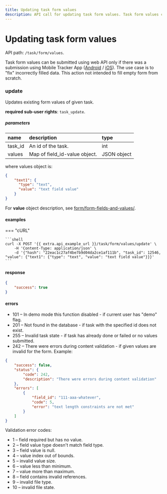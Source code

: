 ```yaml
---
title: Updating task form values
description: API call for updating task form values. Task form values can be submitted using web API only if there was a submission using Mobile Tracker App.
---
```


# Updating task form values

API path: `/task/form/values`.

Task form values can be submitted using web API only if there was a submission using Mobile Tracker App ([Android](https://play.google.com/store/apps/details?id=com.navixy.xgps.tracker&hl=ru) / [iOS](https://apps.apple.com/us/app/x-gps-tracker/id802887190)).
The use case is to "fix" incorrectly filled data. This action not intended to fill empty form from scratch.

### update

Updates existing form values of given task.

**required sub-user rights**: `task_update`.

##### parameters

| name | description | type | 
| :--- | :--- | :--- | 
| task_id | An id of the task. | int |
| values | Map of field_id-value object. | JSON object |


where values object is:

```json
{
    "text1": {
      "type": "text",
      "value": "text field value"
    }
}
```

For **value** object description, see [form/form-fields-and-values/](../../form/field-types.md#form-fields-and-values).

#### examples

=== "cURL"

    ```shell
    curl -X POST '{{ extra.api_example_url }}/task/form/values/update' \
        -H 'Content-Type: application/json' \ 
        -d '{"hash": "22eac1c27af4be7b9d04da2ce1af111b", "task_id": 12546, "value": {"text1": {"type": "text", "value": "text field value"}}}'
    ```

#### response

```json
{
    "success": true
}
```

#### errors

* 101 – In demo mode this function disabled - if current user has "demo" flag.
* 201 – Not found in the database - if task with the specified id does not exist.
* 255 – Invalid task state - if task has already done or failed or no values submitted.
* 242 – There were errors during content validation - if given values are invalid for the form. Example:

```json
{
    "success": false,
    "status": {
        "code": 242,
        "description": "There were errors during content validation"
    },
    "errors": [
        {
            "field_id": "111-aaa-whatever",
            "code": 5,
            "error": "text length constraints are not met"
        }
    ]
}
```

Validation error codes:

* 1 – field required but has no value.
* 2 – field value type doesn't match field type.
* 3 – field value is null.
* 4 – value index out of bounds.
* 5 – invalid value size.
* 6 – value less than minimum.
* 7 – value more than maximum.
* 8 – field contains invalid references.
* 9 – invalid file type.
* 10 – invalid file state.
